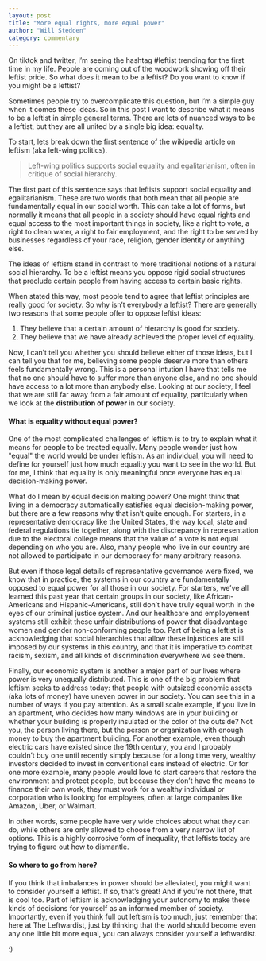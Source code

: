 ```yaml
---
layout: post
title: "More equal rights, more equal power"
author: "Will Stedden"
category: commentary
---
```


On tiktok and twitter, I’m seeing the hashtag #leftist trending for the first time in my life. People are coming out of the woodwork showing off their leftist pride. So what does it mean to be a leftist? Do you want to know if you might be a leftist?

Sometimes people try to overcomplicate this question, but I’m a simple guy when it comes these ideas. So in this post I want to describe what it means to be a leftist in simple general terms. There are lots of nuanced ways to be a leftist, but they are all united by a single big idea: equality.

To start, lets break down the first sentence of the wikipedia article on leftism (aka left-wing politics).

> Left-wing politics supports social equality and egalitarianism, often in critique of social hierarchy.

The first part of this sentence says that leftists support social equality and egalitarianism. These are two words that both mean that all people are fundamentally equal in our social worth. This can take a lot of forms, but normally it means that all people in a society should have equal rights and equal access to the most important things in society, like a right to vote, a right to clean water, a right to fair employment, and the right to be served by businesses regardless of your race, religion, gender identity or anything else.

The ideas of leftism stand in contrast to more traditional notions of a natural social hierarchy. To be a leftist means you oppose rigid social structures that preclude certain people from having access to certain basic rights.

When stated this way, most people tend to agree that leftist principles are really good for society. So why isn’t everybody a leftist? There are generally two reasons that some people offer to oppose leftist ideas:

1. They believe that a certain amount of hierarchy is good for society.
2. They believe that we have already achieved the proper level of equality.

Now, I can’t tell you whether you should believe either of those ideas, but I can tell you that for me, believing some people deserve more than others feels fundamentally wrong. This is a personal intution I have that tells me that no one should have to suffer more than anyone else, and no one should have access to a lot more than anybody else. Looking at our society, I feel that we are still far away from a fair amount of equality, particularly when we look at the **distribution of power** in our society.

#### What is equality without equal power?

One of the most complicated challenges of leftism is to try to explain what it means for people to be treated equally. Many people wonder just how "equal" the world would be under leftism. As an individual, you will need to define for yourself just how much equality you want to see in the world. But for me, I think that equality is only meaningful once everyone has equal decision-making power.

What do I mean by equal decision making power? One might think that living in a democracy automatically satisfies equal decision-making power, but there are a few reasons why that isn’t quite enough. For starters, in a representative democracy like the United States, the way local, state and federal regulations tie together, along with the discrepancy in representation due to the electoral college means that the value of a vote is not equal depending on who you are. Also, many people who live in our country are not allowed to participate in our democracy for many arbitrary reasons.

But even if those legal details of representative governance were fixed, we know that in practice, the systems in our country are fundamentally opposed to equal power for all those in our society. For starters, we’ve all learned this past year that certain groups in our society, like African-Americans and Hispanic-Americans, still don’t have truly equal worth in the eyes of our criminal justice system. And our healthcare and employement systems still exhibit these unfair distributions of power that disadvantage women and gender non-conforming people too. Part of being a leftist is acknowledging that social hierarchies that allow these injustices are still imposed by our systems in this country, and that it is imperative to combat racism, sexism, and all kinds of discrimination everywhere we see them.

Finally, our economic system is another a major part of our lives where power is very unequally distributed. This is one of the big problem that leftism seeks to address today: that people with outsized economic assets (aka lots of money) have uneven power in our society. You can see this in a number of ways if you pay attention. As a small scale example, if you live in an apartment, who decides how many windows are in your building or whether your building is properly insulated or the color of the outside? Not you, the person living there, but the person or organization with enough money to buy the apartment building. For another example, even though electric cars have existed since the 19th century, you and I probably couldn’t buy one until recently simply because for a long time very, wealthy investors decided to invest in conventional cars instead of electric. Or for one more example, many people would love to start careers that restore the environment and protect people, but because they don’t have the means to finance their own work, they must work for a wealthy individual or corporation who is looking for employees, often at large companies like Amazon, Uber, or Walmart.

In other words, some people have very wide choices about what they can do, while others are only allowed to choose from a very narrow list of options. This is a highly corrosive form of inequality, that leftists today are trying to figure out how to dismantle.

#### So where to go from here?

If you think that imbalances in power should be alleviated, you might want to consider yourself a leftist. If so, that’s great! And if you’re not there, that is cool too. Part of leftism is acknowledging your autonomy to make these kinds of decisions for yourself as an informed member of society. Importantly, even if you think full out leftism is too much, just remember that here at The Leftwardist, just by thinking that the world should become even any one little bit more equal, you can always consider yourself a leftwardist.

:)